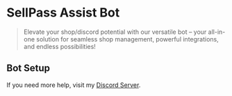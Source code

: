 # SellPass Assist Bot 

> Elevate your shop/discord potential with our versatile bot – your all-in-one solution for seamless shop management, powerful integrations, and endless possibilities!

## Bot Setup
If you need more help, visit my [Discord Server](https://discord.gg/SXVS7YAa7p).














